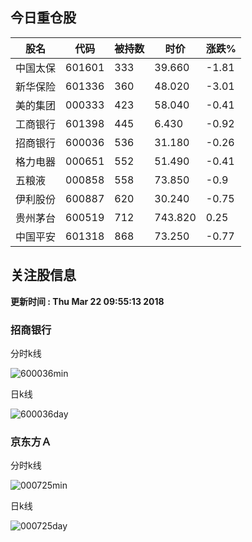 
## 今日重仓股 

|股名|代码|被持数|时价|涨跌%|
|---|---|---|---|---|
|中国太保|601601|333|39.660|-1.81|
|新华保险|601336|360|48.020|-3.01|
|美的集团|000333|423|58.040|-0.41|
|工商银行|601398|445|6.430|-0.92|
|招商银行|600036|536|31.180|-0.26|
|格力电器|000651|552|51.490|-0.41|
|五粮液|000858|558|73.850|-0.9|
|伊利股份|600887|620|30.240|-0.75|
|贵州茅台|600519|712|743.820|0.25|
|中国平安|601318|868|73.250|-0.77|

## 关注股信息
**更新时间 : Thu Mar 22 09:55:13 2018**
### 招商银行 
分时k线

![600036min](http://image.sinajs.cn/newchart/min/n/sh600036.gif)

日k线

![600036day](http://image.sinajs.cn/newchart/daily/n/sh600036.gif)

### 京东方Ａ 
分时k线

![000725min](http://image.sinajs.cn/newchart/min/n/sz000725.gif)

日k线

![000725day](http://image.sinajs.cn/newchart/daily/n/sz000725.gif)

